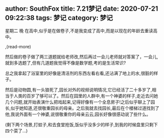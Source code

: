 author: SouthFox
title: 7.21梦记
date: 2020-07-21 09:22:38
tags: 梦记
category: 梦记
---

星期二 晚
在高中,似乎是在做卷子,不是我变成了高中,而是以现在的年龄去重读高中。

,(read-more)

然后做的卷子做了两三道题就给老师改,然后再过一会儿老师就对答案了，一会儿,就到多选题了,但有几道题我觉得不像是数学题,考的是生活常识?

总之我拿起了浴室里的好像是清洁剂的东西左看右看,还沾满了地上的水,很脏的样子。

然后是动物圆,有一头狼死了,园长对外的视频说明情况,它已经活了二十多岁了,相当于人类的百岁了够可以了。然后在园里的人群中,有一个神婆的样子,走近去问她几个问题,就开始表演什么把戏起来,记得好像有一个全息房子!之后似乎聊上了园长,似乎她知道,还很敬重园长的母亲。之后我就去找园长,最后在个楼梯过道找到了他,我说外面有一个神婆,说很敬重你的母亲云云,园长好像很感动说了些什么。

(剩下两个场景,打蚊子,和去食堂抢饭,饭似乎没多少的样子,到我的时候盘里只剩下四个菜了…)